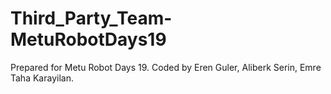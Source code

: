 # Third_Party_Team-MetuRobotDays19

Prepared for Metu Robot Days 19.
Coded by Eren Guler, Aliberk Serin, Emre Taha Karayilan.
